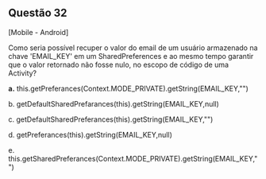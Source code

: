 

## Questão 32
[Mobile - Android]

Como seria possível recuper o valor do email de um usuário armazenado na chave 'EMAIL_KEY' em um SharedPreferences e ao mesmo tempo garantir que o valor retornado não fosse nulo, no escopo de código de uma Activity?

**a.** this.getPreferances(Context.MODE_PRIVATE).getString(EMAIL_KEY,"")

b. getDefaultSharedPrefarances(this).getString(EMAIL_KEY,null)

c. getDefaultSharedPreferances(this).getString(EMAIL_KEY,"")

d. getPreferances(this).getString(EMAIL_KEY,null)

e. this.getSharedPreferances(Context.MODE_PRIVATE).getString(EMAIL_KEY,"")



